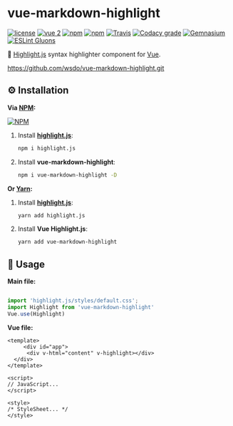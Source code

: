 # vue-markdown-highlight
[![license](https://img.shields.io/github/license/gluons/vue-markdown-highlight.svg?style=flat-square)](https://github.com/gluons/vue-markdown-highlight/blob/master/LICENSE)
[![vue 2](https://img.shields.io/badge/vue-2-42b983.svg?style=flat-square)](https://vuejs.org)
[![npm](https://img.shields.io/npm/v/vue-markdown-highlight.svg?style=flat-square)](https://www.npmjs.com/package/vue-markdown-highlight)
[![npm](https://img.shields.io/npm/dt/vue-markdown-highlight.svg?style=flat-square)](https://www.npmjs.com/package/vue-markdown-highlight)
[![Travis](https://img.shields.io/travis/gluons/vue-markdown-highlight.svg?style=flat-square)](https://travis-ci.org/gluons/vue-markdown-highlight)
[![Codacy grade](https://img.shields.io/codacy/grade/3d15a7c11bfe47c69a2aed93cc67cc29.svg?style=flat-square)](https://www.codacy.com/app/gluons/vue-markdown-highlight)
[![Gemnasium](https://img.shields.io/gemnasium/gluons/vue-markdown-highlight.svg?style=flat-square)](https://gemnasium.com/github.com/gluons/vue-markdown-highlight)
[![ESLint Gluons](https://img.shields.io/badge/code%20style-gluons-9C27B0.svg?style=flat-square)](https://github.com/gluons/eslint-config-gluons)

📜 [Highlight.js](https://github.com/isagalaev/highlight.js) syntax highlighter component for [Vue](https://vuejs.org).

https://github.com/wsdo/vue-markdown-highlight.git
## ⚙️ Installation

**Via [NPM](https://www.npmjs.com):**

[![NPM](https://nodei.co/npm/vue-markdown-highlight.png?downloads=true&downloadRank=true&stars=true)](https://www.npmjs.com/package/vue-markdown-highlight)


1. Install [**highlight.js**](https://github.com/isagalaev/highlight.js):

   ```bash
   npm i highlight.js
   ```

2. Install **vue-markdown-highlight**:

   ```bash
   npm i vue-markdown-highlight -D
   ```

**Or [Yarn](https://yarnpkg.com):**

1. Install [**highlight.js**](https://github.com/isagalaev/highlight.js):

   ```bash
   yarn add highlight.js
   ```

2. Install **Vue Highlight.js**:

   ```bash
   yarn add vue-markdown-highlight
   ```


## 🛂 Usage

**Main file:**

```javascript

import 'highlight.js/styles/default.css';
import Highlight from 'vue-markdown-highlight'
Vue.use(Highlight)

```

**Vue file:**

```vue
<template>
	 <div id="app">
      <div v-html="content" v-highlight></div>
  </div>
</template>

<script>
// JavaScript...
</script>

<style>
/* StyleSheet... */
</style>
```
